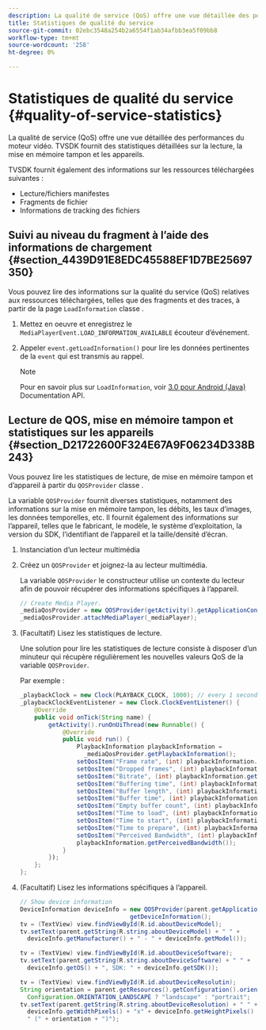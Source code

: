 ```yaml
---
description: La qualité de service (QoS) offre une vue détaillée des performances du moteur vidéo. TVSDK fournit des statistiques détaillées sur la lecture, la mise en mémoire tampon et les appareils.
title: Statistiques de qualité du service
source-git-commit: 02ebc3548a254b2a6554f1ab34afbb3ea5f09bb8
workflow-type: tm+mt
source-wordcount: '258'
ht-degree: 0%

---
```


# Statistiques de qualité du service {#quality-of-service-statistics}

La qualité de service (QoS) offre une vue détaillée des performances du moteur vidéo. TVSDK fournit des statistiques détaillées sur la lecture, la mise en mémoire tampon et les appareils.

TVSDK fournit également des informations sur les ressources téléchargées suivantes :

* Lecture/fichiers manifestes
* Fragments de fichier
* Informations de tracking des fichiers

## Suivi au niveau du fragment à l’aide des informations de chargement {#section_4439D91E8EDC45588EF1D7BE25697350}

Vous pouvez lire des informations sur la qualité du service (QoS) relatives aux ressources téléchargées, telles que des fragments et des traces, à partir de la page `LoadInformation` classe .

1. Mettez en oeuvre et enregistrez le `MediaPlayerEvent.LOAD_INFORMATION_AVAILABLE` écouteur d’événement.
1. Appeler `event.getLoadInformation()` pour lire les données pertinentes de la `event` qui est transmis au rappel.

   >[!NOTE]
   >
   >Pour en savoir plus sur `LoadInformation`, voir [3.0 pour Android (Java)](https://help.adobe.com/en_US/primetime/api/psdk/javadoc3.0/index.html) Documentation API.

## Lecture de QOS, mise en mémoire tampon et statistiques sur les appareils {#section_D21722600F324E67A9F06234D338B243}

Vous pouvez lire les statistiques de lecture, de mise en mémoire tampon et d’appareil à partir du `QOSProvider` classe .

La variable `QOSProvider` fournit diverses statistiques, notamment des informations sur la mise en mémoire tampon, les débits, les taux d’images, les données temporelles, etc. Il fournit également des informations sur l’appareil, telles que le fabricant, le modèle, le système d’exploitation, la version du SDK, l’identifiant de l’appareil et la taille/densité d’écran.

1. Instanciation d’un lecteur multimédia
1. Créez un `QOSProvider` et joignez-la au lecteur multimédia.

   La variable `QOSProvider` le constructeur utilise un contexte du lecteur afin de pouvoir récupérer des informations spécifiques à l’appareil.

   ```java
   // Create Media Player. 
   _mediaQosProvider = new QOSProvider(getActivity().getApplicationContext()); 
   _mediaQosProvider.attachMediaPlayer(_mediaPlayer);
   ```

1. (Facultatif) Lisez les statistiques de lecture.

   Une solution pour lire les statistiques de lecture consiste à disposer d’un minuteur qui récupère régulièrement les nouvelles valeurs QoS de la variable `QOSProvider`.

   Par exemple :

   ```java
   _playbackClock = new Clock(PLAYBACK_CLOCK, 1000); // every 1 second 
   _playbackClockEventListener = new Clock.ClockEventListener() { 
       @Override 
       public void onTick(String name) { 
           getActivity().runOnUiThread(new Runnable() { 
               @Override 
               public void run() { 
                   PlaybackInformation playbackInformation =  
                     _mediaQosProvider.getPlaybackInformation();  
                   setQosItem("Frame rate", (int) playbackInformation.getFrameRate());  
                   setQosItem("Dropped frames", (int) playbackInformation.getDroppedFrameCount()); 
                   setQosItem("Bitrate", (int) playbackInformation.getBitrate()); 
                   setQosItem("Buffering time", (int) playbackInformation.getBufferingTime());  
                   setQosItem("Buffer length", (int) playbackInformation.getBufferLength());  
                   setQosItem("Buffer time", (int) playbackInformation.getBufferTime());  
                   setQosItem("Empty buffer count", (int) playbackInformation.getEmptyBufferCount());  
                   setQosItem("Time to load", (int) playbackInformation.getTimeToLoad());  
                   setQosItem("Time to start", (int) playbackInformation.getTimeToStart()); 
                   setQosItem("Time to prepare", (int) playbackInformation.getTimeToPrepare()); 
                   setQosItem("Perceived Bandwidth", (int) playbackInformation.getPerceivedBandwidth());   
                   playbackInformation.getPerceivedBandwidth()); 
               } 
           }); 
       }; 
   }; 
   ```

1. (Facultatif) Lisez les informations spécifiques à l’appareil.

   ```java
   // Show device information 
   DeviceInformation deviceInfo = new QOSProvider(parent.getApplicationContext()). 
                                  getDeviceInformation(); 
   tv = (TextView) view.findViewById(R.id.aboutDeviceModel); 
   tv.setText(parent.getString(R.string.aboutDeviceModel) + " " +  
     deviceInfo.getManufacturer() + " - " + deviceInfo.getModel()); 
   
   tv = (TextView) view.findViewById(R.id.aboutDeviceSoftware); 
   tv.setText(parent.getString(R.string.aboutDeviceSoftware) + " " +  
     deviceInfo.getOS() + ", SDK: " + deviceInfo.getSDK()); 
   
   tv = (TextView) view.findViewById(R.id.aboutDeviceResolutin); 
   String orientation = parent.getResources().getConfiguration().orientation ==  
     Configuration.ORIENTATION_LANDSCAPE ? "landscape" : "portrait"; 
   tv.setText(parent.getString(R.string.aboutDeviceResolution) + " " +  
     deviceInfo.getWidthPixels() + "x" + deviceInfo.getHeightPixels() +  
     " (" + orientation + ")"); 
   ```
